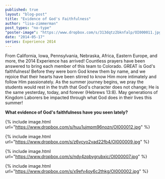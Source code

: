 ```yaml
---
published: true
layout: "blog-post"
title: "Evidence of God's Faithfulness"
author: "lisa-zimmerman"
post_types: "no-type"
"poster-image": "https://www.dropbox.com/s/313dqtz2bknfalp/OI000011.jpg"
date: "2014-05-17"
series: Experience 2014
---
```


From California, Iowa, Pennsylvania, Nebraska, Africa, Eastern Europe, and more, the 2014 Experience has arrived!  Countless prayers have been answered to bring each member of this team to Colorado.  GREAT is God's faithfulness!  Before they were born God knew them by name, and we rejoice that their hearts have been stirred to know Him more intimately and follow Him passionately.  As the summer journey begins, we pray the students would rest in the truth that God's character does not change; He is the same yesterday, today, and forever (Hebrews 13:8).  May generations of Kingdom Laborers be impacted through what God does in their lives this summer! 

**What evidence of God's faithfulness have you seen lately?**

{% include image.html url="https://www.dropbox.com/s/huu1ujmpm96nozn/OI000012.jpg" %}

{% include image.html url="https://www.dropbox.com/s/z6vcyo2vad22fb4/OI000009.jpg" %}

{% include image.html url="https://www.dropbox.com/s/ndy4zpbygrubxic/OI000007.jpg" %}

{% include image.html url="https://www.dropbox.com/s/x9efv4oy6c2thkg/OI000002.jpg" %}
